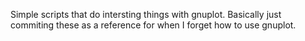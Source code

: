 Simple scripts that do intersting things with gnuplot. Basically just commiting these as a reference for when I forget how to use gnuplot.
